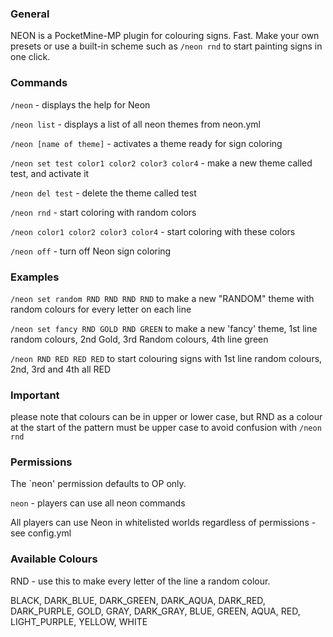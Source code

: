 ### General
NEON is a PocketMine-MP plugin for colouring signs. Fast. Make your own presets or use a built-in scheme such as `/neon rnd` to start painting signs in one click.
### Commands
`/neon` - displays the help for Neon

`/neon list` - displays a list of all neon themes from neon.yml

`/neon [name of theme]` - activates a theme ready for sign coloring

`/neon set test color1 color2 color3 color4` - make a new theme called test, and activate it

`/neon del test` - delete the theme called test

`/neon rnd` - start coloring with random colors

`/neon color1 color2 color3 color4` - start coloring with these colors

`/neon off` - turn off Neon sign coloring

### Examples
`/neon set random RND RND RND RND` to make a new "RANDOM" theme with random colours for every letter on each line

`/neon set fancy RND GOLD RND GREEN` to make a new 'fancy' theme, 1st line random colours, 2nd Gold, 3rd Random colours, 4th line green

`/neon RND RED RED RED` to start colouring signs with 1st line random colours, 2nd, 3rd and 4th all RED

### Important
please note that colours can be in upper or lower case, but RND as a colour at the start of the pattern must be upper case to avoid confusion with `/neon rnd`

### Permissions

The `neon' permission defaults to OP only.

`neon` - players can use all neon commands

All players can use Neon in whitelisted worlds regardless of permissions - see config.yml

### Available Colours
<p>RND - use this to make every letter of the line a random colour.</p>
<p>BLACK, DARK_BLUE, DARK_GREEN, DARK_AQUA, DARK_RED, DARK_PURPLE, GOLD, GRAY, DARK_GRAY, BLUE, GREEN, AQUA, RED, LIGHT_PURPLE, YELLOW, WHITE</p>